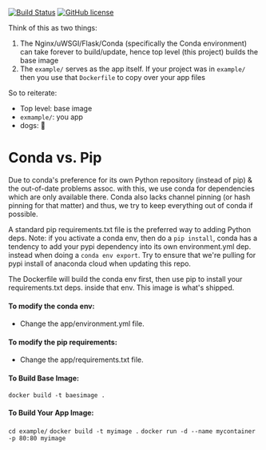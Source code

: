 [![Build Status](https://travis-ci.org/superphy/docker-flask-conda.svg?branch=master)](https://travis-ci.org/superphy/docker-flask-conda) [![GitHub license](https://img.shields.io/badge/license-Apache%202-blue.svg)](https://raw.githubusercontent.com/superphy/docker-flask-conda/master/LICENSE.txt)

Think of this as two things:
1. The Nginx/uWSGI/Flask/Conda (specifically the Conda environment) can take forever to build/update, hence top level (this project) builds the base image
2. The `example/` serves as the app itself. If your project was in `example/` then you use that `Dockerfile` to copy over your app files

So to reiterate:
* Top level: base image
* `exmample/`: you app
* dogs: :dog:

# Conda vs. Pip

Due to conda's preference for its own Python repository (instead of pip) & the
out-of-date problems assoc. with this, we use conda for dependencies which are
only available there.
Conda also lacks channel pinning (or hash pinning for that matter) and thus, we
try to keep everything out of conda if possible.

A standard pip requirements.txt file is the preferred way to adding Python deps.
Note: if you activate a conda env, then do a `pip install`, conda has a tendency
to add your pypi dependency into its own environment.yml dep. instead when doing
a `conda env export`. Try to ensure that we're pulling for pypi install of
anaconda cloud when updating this repo.

The Dockerfile will build the conda env first, then use pip to install your
requirements.txt deps. inside that env. This image is what's shipped.

#### To modify the conda env:
* Change the app/environment.yml file.

#### To modify the pip requirements:
* Change the app/requirements.txt file.



#### To Build Base Image:
`docker build -t baesimage .`

#### To Build Your App Image:
`cd example/`
`docker build -t myimage .`
`docker run -d --name mycontainer -p 80:80 myimage`
